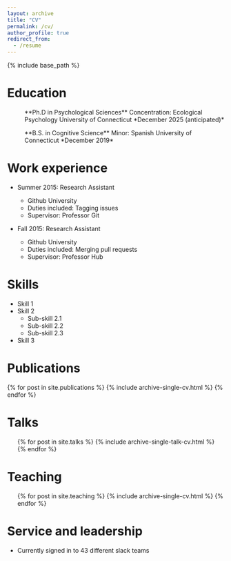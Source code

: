 ```yaml
---
layout: archive
title: "CV"
permalink: /cv/
author_profile: true
redirect_from:
  - /resume
---
```


{% include base_path %}

Education
=====

<p style="margin-left: 40px">
**Ph.D in Psychological Sciences**  
Concentration: Ecological Psychology  
University of Connecticut  
*December 2025 (anticipated)*</p>  

<p style="margin-left: 40px">
**B.S. in Cognitive Science**  
Minor: Spanish  
University of Connecticut  
*December 2019*</p>   

Work experience
=====
* Summer 2015: Research Assistant
  * Github University
  * Duties included: Tagging issues
  * Supervisor: Professor Git

* Fall 2015: Research Assistant
  * Github University
  * Duties included: Merging pull requests
  * Supervisor: Professor Hub
  
Skills
=====
* Skill 1
* Skill 2
  * Sub-skill 2.1
  * Sub-skill 2.2
  * Sub-skill 2.3
* Skill 3

Publications
=====
  {% for post in site.publications %}
    {% include archive-single-cv.html %}
  {% endfor %}
  
Talks
=====
  <ul>{% for post in site.talks %}
    {% include archive-single-talk-cv.html %}
  {% endfor %}</ul>
  
Teaching
=====
  <ul>{% for post in site.teaching %}
    {% include archive-single-cv.html %}
  {% endfor %}</ul>
  
Service and leadership
=====
* Currently signed in to 43 different slack teams
